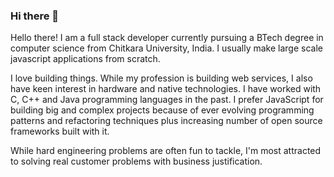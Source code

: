 ### Hi there 👋

<!--
**qadratic/qadratic** is a ✨ _special_ ✨ repository because its `README.md` (this file) appears on your GitHub profile.

Here are some ideas to get you started:

- 🔭 I’m currently working on ...
- 🌱 I’m currently learning ...
- 👯 I’m looking to collaborate on ...
- 🤔 I’m looking for help with ...
- 💬 Ask me about ...
- 📫 How to reach me: ...
- 😄 Pronouns: ...
- ⚡ Fun fact: ...
-->

Hello there! I am a full stack developer currently pursuing a BTech degree in computer science from Chitkara University, India. I usually make large scale javascript applications from scratch.

I love building things. While my profession is building web services, I also have keen interest in hardware and native technologies. I have worked with C, C++ and Java programming languages in the past. I prefer JavaScript for building big and complex projects because of ever evolving programming patterns and refactoring techniques plus increasing number of open source frameworks built with it.

While hard engineering problems are often fun to tackle, I'm most attracted to solving real customer problems with business justification.
